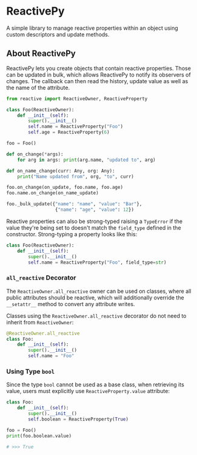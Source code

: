 # ReactivePy

A simple library to manage reactive properties within an object using custom descriptors and update methods.

## About ReactivePy

ReactivePy lets you create objects that contain reactive properties. Those can be updated in bulk, which allows ReactivePy to notify its observers of changes. The callback can then read the history, update value as well as the name of the attribute.

```python
from reactive import ReactiveOwner, ReactiveProperty

class Foo(ReactiveOwner):
    def __init__(self):
        super().__init__()
        self.name = ReactiveProperty("Foo")
        self.age = ReactiveProperty(6)

foo = Foo()

def on_change(*args):
    for arg in args: print(arg.name, "updated to", arg)

def on_name_change(curr: Any, org: Any):
    print("Name updated from", org, "to", curr)

foo.on_change(on_update, foo.name, foo.age)
foo.name.on_change(on_name_update)

foo._bulk_update({"name": "name", "value": "Bar"},
                  {"name": "age", "value": 12})
```

Reactive properties can also be strong-typed raising a `TypeError` if the value they're being set to doesn't match the `field_type` defined in the constructor. Strong-typing a property looks like this:

```python
class Foo(ReactiveOwner):
    def __init__(self):
        super().__init__()
        self.name = ReactiveProperty("Foo", field_type=str)
```

### `all_reactive` Decorator

The `ReactiveOwner.all_reactive` owner can be used on classes, where all public attributes should be reactive, which will additionally override the `__setattr__` method to convert any attribute writes.

Classes using the `ReactiveOwner.all_reactive` decorator do not need to inherit from `ReactiveOwner`:

```python
@ReactiveOwner.all_reactive
class Foo:
    def __init__(self):
        super().__init__()
        self.name = "Foo"
```

### Using Type `bool`

Since the type `bool` cannot be used as a base class, when retrieving its value, users must explicitly use `ReactiveProperty.value` attribute:

```python
class Foo:
    def __init__(self):
        super().__init__()
        self.boolean = ReactiveProperty(True)

foo = Foo()
print(foo.boolean.value)

# >>> True
```
